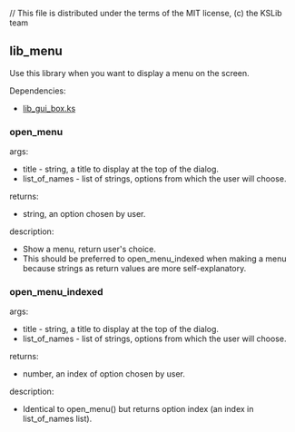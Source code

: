 // This file is distributed under the terms of the MIT license, (c) the KSLib team

## lib_menu

Use this library when you want to display a menu on the screen.

Dependencies:
  * [lib_gui_box.ks](https://github.com/KSP-KOS/KSLib/blob/master/library/lib_gui_box.ks)

### open_menu

args:
  * title - string, a title to display at the top of the dialog.
  * list_of_names - list of strings, options from which the user will choose.

returns:
  * string, an option chosen by user.

description:
  * Show a menu, return user's choice.
  * This should be preferred to open_menu_indexed when making a menu
    because strings as return values are more self-explanatory.

### open_menu_indexed

args:
  * title - string, a title to display at the top of the dialog.
  * list_of_names - list of strings, options from which the user will choose.

returns:
  * number, an index of option chosen by user.

description:
  * Identical to open_menu() but returns option index (an index in list_of_names list).
